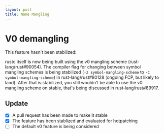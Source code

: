 ```yaml
---
layout: post
title: Name Mangling
---
```


# V0 demangling

This feature hasn't been stabilized:

rustc itself is now being built using the v0 mangling scheme (rust-lang/rust#90054).
The compiler flag for changing between symbol mangling schemes is being stabilized (`-Z symbol-mangling-scheme` to `-C symbol-mangling-scheme`) in rust-lang/rust#90128 (ongoing FCP, but likely to land).
After that is stabilized, you still wouldn't be able to use the v0 mangling scheme on stable, that's being discussed in rust-lang/rust#89917.

## Update

- [x] A pull request has been made to make it stable
- [x] The feature has been stablized and evaluated for hotpatching
- [ ] The default v0 feature is being considered
